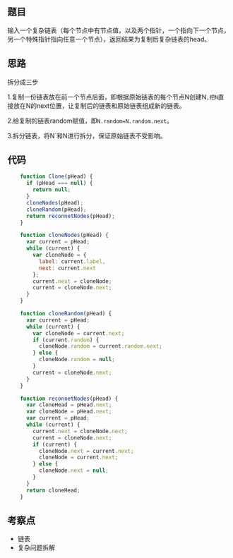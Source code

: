 ## 题目
输入一个复杂链表（每个节点中有节点值，以及两个指针，一个指向下一个节点，另一个特殊指针指向任意一个节点），返回结果为复制后复杂链表的head。


## 思路
拆分成三步

1.复制一份链表放在前一个节点后面，即根据原始链表的每个节点N创建N`,把N`直接放在N的next位置，让复制后的链表和原始链表组成新的链表。

2.给复制的链表random赋值，即`N.random=N.random.next`。

3.拆分链表，将N`和N进行拆分，保证原始链表不受影响。

## 代码
```js
    function Clone(pHead) {
      if (pHead === null) {
        return null;
      }
      cloneNodes(pHead);
      cloneRandom(pHead);
      return reconnetNodes(pHead);
    }

    function cloneNodes(pHead) {
      var current = pHead;
      while (current) {
        var cloneNode = {
          label: current.label,
          next: current.next
        };
        current.next = cloneNode;
        current = cloneNode.next;
      }
    }

    function cloneRandom(pHead) {
      var current = pHead;
      while (current) {
        var cloneNode = current.next;
        if (current.random) {
          cloneNode.random = current.random.next;
        } else {
          cloneNode.random = null;
        }
        current = cloneNode.next;
      }
    }

    function reconnetNodes(pHead) {
      var cloneHead = pHead.next;
      var cloneNode = pHead.next;
      var current = pHead;
      while (current) {
        current.next = cloneNode.next;
        current = cloneNode.next;
        if (current) {
          cloneNode.next = current.next;
          cloneNode = current.next;
        } else {
          cloneNode.next = null;
        }
      }
      return cloneHead;
    }
```

## 考察点

- 链表
- 复杂问题拆解